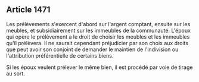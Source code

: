 Article 1471
----
Les prélèvements s'exercent d'abord sur l'argent comptant, ensuite sur les
meubles, et subsidiairement sur les immeubles de la communauté. L'époux qui
opère le prélèvement a le droit de choisir les meubles et les immeubles qu'il
prélèvera. Il ne saurait cependant préjudicier par son choix aux droits que peut
avoir son conjoint de demander le maintien de l'indivision ou l'attribution
préférentielle de certains biens.

Si les époux veulent prélever le même bien, il est procédé par voie de tirage au
sort.
